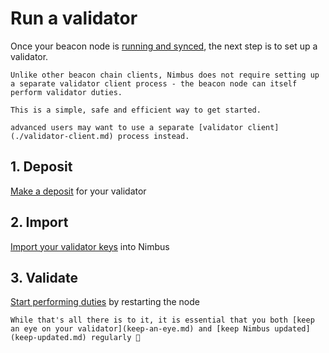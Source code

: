 # Run a validator

Once your beacon node is [running and synced](./quick-start.md), the next step is to set up a validator.

```admonish note
Unlike other beacon chain clients, Nimbus does not require setting up a separate validator client process - the beacon node can itself perform validator duties.

This is a simple, safe and efficient way to get started.

advanced users may want to use a separate [validator client](./validator-client.md) process instead.
```

## 1. Deposit

[Make a deposit](./deposit.md) for your validator

## 2. Import

[Import your validator keys](./keys.md) into Nimbus

## 3. Validate

[Start performing duties](./connect-eth2.md) by restarting the node

```admonish tip
While that's all there is to it, it is essential that you both [keep an eye on your validator](keep-an-eye.md) and [keep Nimbus updated](keep-updated.md) regularly 💫
```

